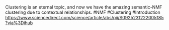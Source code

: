 Clustering is an eternal topic, and now we have the amazing semantic-NMF clustering due to contextual relationships.
#NMF #Clustering #Introduction 
https://www.sciencedirect.com/science/article/abs/pii/S0925231222005185?via%3Dihub
